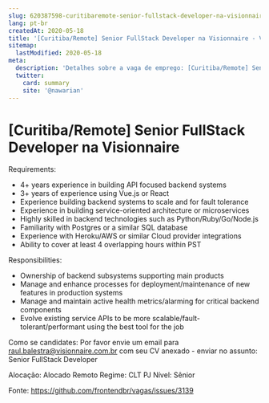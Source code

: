 ```yaml
---
slug: 620387598-curitibaremote-senior-fullstack-developer-na-visionnaire
lang: pt-br
createdAt: 2020-05-18
title: '[Curitiba/Remote] Senior FullStack Developer na Visionnaire - Vaga de Emprego'
sitemap:
  lastModified: 2020-05-18
meta:
  description: 'Detalhes sobre a vaga de emprego: [Curitiba/Remote] Senior FullStack Developer na Visionnaire'
  twitter:
    card: summary
    site: '@nawarian'
---
```


# [Curitiba/Remote] Senior FullStack Developer na Visionnaire

Requirements:
 - 4+ years experience in building API focused backend systems
- 3+ years of experience using Vue.js or React
- Experience building backend systems to scale and for fault tolerance
- Experience in building service-oriented architecture or microservices
- Highly skilled in backend technologies such as Python/Ruby/Go/Node.js
- Familiarity with Postgres or a similar SQL database
- Experience with Heroku/AWS or similar Cloud provider integrations
- Ability to cover at least 4 overlapping hours within PST

Responsibilities:
- Ownership of backend subsystems supporting main products
- Manage and enhance processes for deployment/maintenance of new features in production systems
- Manage and maintain active health metrics/alarming for critical backend components
- Evolve existing service APIs to be more scalable/fault-tolerant/performant using the best tool for the job

Como se candidates:
Por favor envie um email para raul.balestra@visionnaire.com.br com seu CV anexado - enviar no assunto: Senior FullStack Developer 

Alocação:
Alocado
Remoto
Regime:
CLT
PJ
Nível:
Sênior

Fonte: https://github.com/frontendbr/vagas/issues/3139